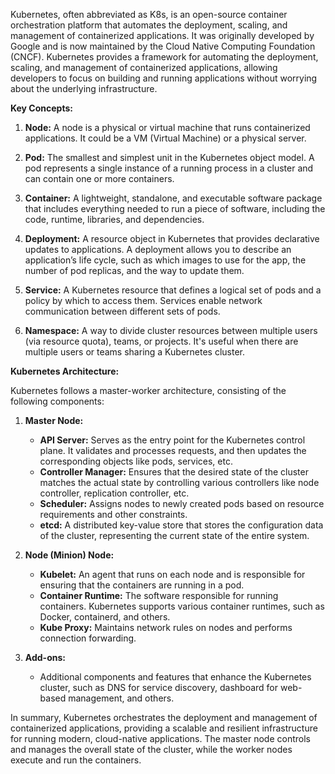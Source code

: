 Kubernetes, often abbreviated as K8s, is an open-source container orchestration platform that automates the deployment, scaling, and management of containerized applications. It was originally developed by Google and is now maintained by the Cloud Native Computing Foundation (CNCF). Kubernetes provides a framework for automating the deployment, scaling, and management of containerized applications, allowing developers to focus on building and running applications without worrying about the underlying infrastructure.

**Key Concepts:**

1. **Node:** A node is a physical or virtual machine that runs containerized applications. It could be a VM (Virtual Machine) or a physical server.

2. **Pod:** The smallest and simplest unit in the Kubernetes object model. A pod represents a single instance of a running process in a cluster and can contain one or more containers.

3. **Container:** A lightweight, standalone, and executable software package that includes everything needed to run a piece of software, including the code, runtime, libraries, and dependencies.

4. **Deployment:** A resource object in Kubernetes that provides declarative updates to applications. A deployment allows you to describe an application’s life cycle, such as which images to use for the app, the number of pod replicas, and the way to update them.

5. **Service:** A Kubernetes resource that defines a logical set of pods and a policy by which to access them. Services enable network communication between different sets of pods.

6. **Namespace:** A way to divide cluster resources between multiple users (via resource quota), teams, or projects. It's useful when there are multiple users or teams sharing a Kubernetes cluster.

**Kubernetes Architecture:**

Kubernetes follows a master-worker architecture, consisting of the following components:

1. **Master Node:**
   - **API Server:** Serves as the entry point for the Kubernetes control plane. It validates and processes requests, and then updates the corresponding objects like pods, services, etc.
   - **Controller Manager:** Ensures that the desired state of the cluster matches the actual state by controlling various controllers like node controller, replication controller, etc.
   - **Scheduler:** Assigns nodes to newly created pods based on resource requirements and other constraints.
   - **etcd:** A distributed key-value store that stores the configuration data of the cluster, representing the current state of the entire system.

2. **Node (Minion) Node:**
   - **Kubelet:** An agent that runs on each node and is responsible for ensuring that the containers are running in a pod.
   - **Container Runtime:** The software responsible for running containers. Kubernetes supports various container runtimes, such as Docker, containerd, and others.
   - **Kube Proxy:** Maintains network rules on nodes and performs connection forwarding.

3. **Add-ons:**
   - Additional components and features that enhance the Kubernetes cluster, such as DNS for service discovery, dashboard for web-based management, and others.

In summary, Kubernetes orchestrates the deployment and management of containerized applications, providing a scalable and resilient infrastructure for running modern, cloud-native applications. The master node controls and manages the overall state of the cluster, while the worker nodes execute and run the containers.

